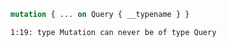 ```graphql
mutation { ... on Query { __typename } }
```

```
1:19: type Mutation can never be of type Query
```